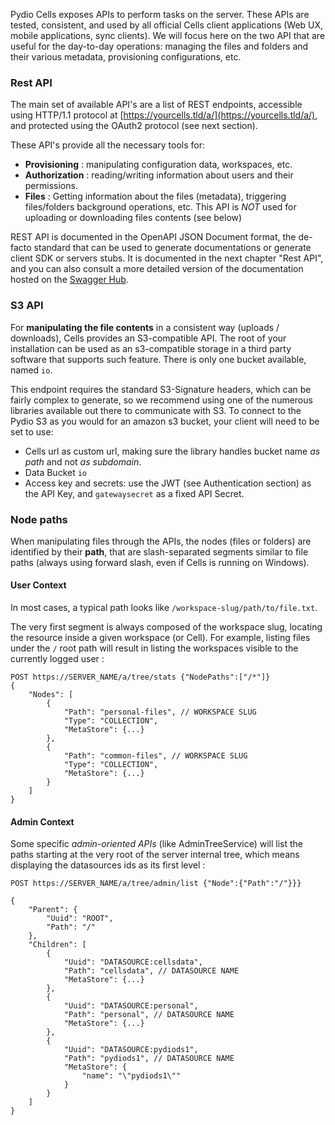 Pydio Cells exposes APIs to perform tasks on the server. These APIs are tested, consistent, and used by all official Cells client applications (Web UX, mobile applications, sync clients). We will focus here on the two API that are useful for the day-to-day operations: managing the files and folders and their various metadata, provisioning configurations, etc.

### Rest API

The main set of available API's are a list of REST endpoints, accessible using HTTP/1.1 protocol at [https://yourcells.tld/a/](https://yourcells.tld/a/), and protected using the OAuth2 protocol (see next section). 

These API's provide all the necessary tools for: 

 * **Provisioning** : manipulating configuration data, workspaces, etc.
 * **Authorization** : reading/writing information about users and their permissions.
 * **Files** : Getting information about the files (metadata), triggering files/folders background operations, etc. This API is _NOT_ used for uploading or downloading files contents (see below)


REST API is documented in the OpenAPI JSON Document format, the de-facto standard that can be used to generate documentations or generate client SDK or servers stubs. It is documented in the next chapter "Rest API", and you can also consult a more detailed version of the documentation hosted on the [Swagger Hub](https://app.swaggerhub.com/apis-docs/pydio/pydiocells/2.0).

### S3 API 

For **manipulating the file contents** in a consistent way (uploads / downloads), Cells provides an S3-compatible API. The root of your installation can be used as an s3-compatible storage in a third party software that supports such feature. There is only one bucket available, named `io`. 

This endpoint requires the standard S3-Signature headers, which can be fairly complex to generate, so we recommend using one of the numerous libraries available out there to communicate with S3. To connect to the Pydio S3 as you would for an amazon s3 bucket, your client will need to be set to use:

 - Cells url as custom url, making sure the library handles bucket name _as path_ and not _as subdomain_.
 - Data Bucket `io`
 - Access key and secrets: use the JWT (see Authentication section) as the API Key, and `gatewaysecret` as a fixed API Secret.

### Node paths

When manipulating files through the APIs, the nodes (files or folders) are identified by their **path**, that are slash-separated segments similar to file paths (always using forward slash, even if Cells is running on Windows). 

#### User Context

In most cases, a typical path looks like `/workspace-slug/path/to/file.txt`. 

The very first segment is always composed of the workspace slug, locating the resource inside a given workspace (or Cell). For example, listing files under the `/` root path will result in listing the workspaces visible to the currently logged user :

```
POST https://SERVER_NAME/a/tree/stats {"NodePaths":["/*"]}
{
    "Nodes": [
        {
            "Path": "personal-files", // WORKSPACE SLUG
            "Type": "COLLECTION",
            "MetaStore": {...}
        },
        {
            "Path": "common-files", // WORKSPACE SLUG
            "Type": "COLLECTION",
            "MetaStore": {...}
        }
    ]
}

```

#### Admin Context

Some specific _admin-oriented APIs_ (like AdminTreeService) will list the paths starting at the very root of the server internal tree, which means displaying the datasources ids as its first level : 

```
POST https://SERVER_NAME/a/tree/admin/list {"Node":{"Path":"/"}}}

{
    "Parent": {
        "Uuid": "ROOT",
        "Path": "/"
    },
    "Children": [
        {
            "Uuid": "DATASOURCE:cellsdata",
            "Path": "cellsdata", // DATASOURCE NAME
            "MetaStore": {...}
        },
        {
            "Uuid": "DATASOURCE:personal",
            "Path": "personal", // DATASOURCE NAME
            "MetaStore": {...}
        },
        {
            "Uuid": "DATASOURCE:pydiods1",
            "Path": "pydiods1", // DATASOURCE NAME
            "MetaStore": {
                "name": "\"pydiods1\""
            }
        }
    ]
}
```